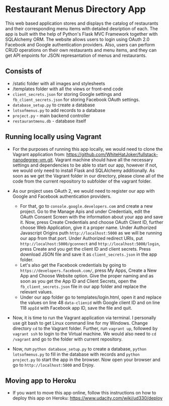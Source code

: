 # Restaurant Menus Directory App #
This web based application stores and displays the catalog of restaurants and their corresponding menu items with detailed desription of each. The app is built with the help of Python's Flask MVC Framework together with SQLAlchemy ORM. The website allows users to login using OAuth 2.0 Facebook and Google authentication providers. Also, users can perform CRUD operations on their own restaurants and menu items, and they can get API enpoints for JSON represantation of menus and restaurants.
## Consists of ##
* /static folder with all images and stylesheets
* /templates folder with all the views or front-end code
* `client_secrets.json` for storing Google settings and `fb_client_secrets.json` for storing Facebook OAuth settings.
* `database_setup.py` to create a database
* `lotsofmenus.py` to add records to a database
* `project.py` - main backend controller
* `restaurantmenu.db` - database itself
## Running locally using Vagrant ##
* For the purposes of running this app locally, we would need to clone the Vagrant application from: https://github.com/WhiteHatJoker/fullstack-nanodegree-vm.git. Vagrant machine should have all the necessary settings and dependencies to be able to start our app, however if not, we would only need to install Flask and SQLAlchemy additionally. As soon as we get the Vagrant folder in our directory, please clone all of the code from the current repository to subfolder of the vagrant folder.

* As our project uses OAuth 2, we would need to register our app with Google and Facebook authentication providers. 
  * For that, go to `console.google.developers.com` and create a new project. Go to the Manage Apis and under Credentials, edit the OAuth Consent Screen with the information about your app and save it. Now, press Create Credentials and choose OAuth Client ID, further choose Web Application, give it a proper name. Under Authorized Javascript Origins puth `http://localhost:5000` as we will be running our app from that port. Under Authorized redirect URIs, put `http://localhost:5000/gconnect` and `http://localhost:5000/login`, press Create and you get the client ID and client secrets. Press download JSON file and save it as `client_secrets.json` in the app folder.
  * Let's also get the Facebook credentials by going to `https://developers.facebook.com/`, press My Apps, Create a New App and Choose Website option. Give the proper naming and as soon as you get the App ID and Client Secrets, open the `fb_client_secrets.json` file in our app folder and replace the relevant values.
  * Under our app folder go to templates/login.html, open it and replace the values on line 48 `data-clienid` with Google client ID and on line 118 `appId` with Facebook app ID, save the file and quit.

* Now, it is time to run the Vagrant application via terminal. I personally use git bash to get Linux command line for my Windows. Change directory `cd` to the Vagrant folder. Further, run `vagrant up`, followed by `vagrant ssh` to login to the Virtual machine. We would also need to `cd /vagrant` and go to the folder with current repository.

* Now, run `python database_setup.py` to create a database, `python lotsofmenus.py` to fill in the database with records and `python project.py` to start the app in the browser. Now open your browser and go to `http://localhost:5000` and Enjoy.
## Moving app to Heroku ##
* If you want to move this app online, follow this instructions on how to deploy this app on Heroku: https://www.udacity.com/wiki/ud330/deploy
